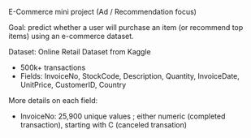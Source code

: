 E-Commerce mini project (Ad / Recommendation focus)

Goal: predict whether a user will purchase an item (or recommend top items) using an e-commerce dataset.

Dataset: Online Retail Dataset from Kaggle
- 500k+ transactions
- Fields: InvoiceNo, StockCode, Description, Quantity, InvoiceDate, UnitPrice, CustomerID, Country

More details on each field:
- InvoiceNo: 25,900 unique values ; either numeric (completed transaction), starting with C (canceled transation)